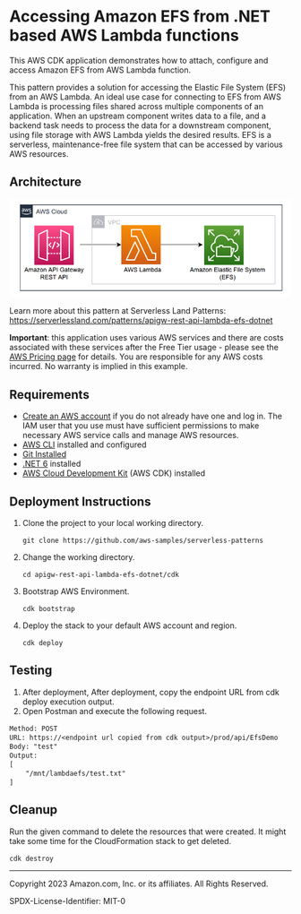# Accessing Amazon EFS from .NET based AWS Lambda functions

This AWS CDK application demonstrates how to attach, configure and access Amazon EFS from AWS Lambda function.

This pattern provides a solution for accessing the Elastic File System (EFS) from an AWS Lambda. An ideal use case for connecting to EFS from AWS Lambda is processing files shared across multiple components of an application. When an upstream component writes data to a file, and a backend task needs to process the data for a downstream component, using file storage with AWS Lambda yields the desired results. EFS is a serverless, maintenance-free file system that can be accessed by various AWS resources.

## Architecture 
![architecture diagram](images/architecture.png)

Learn more about this pattern at Serverless Land Patterns: https://serverlessland.com/patterns/apigw-rest-api-lambda-efs-dotnet

**Important**: this application uses various AWS services and there are costs associated with these services after the Free Tier usage - please see the [AWS Pricing page](https://aws.amazon.com/pricing/) for details. You are responsible for any AWS costs incurred. No warranty is implied in this example.

## Requirements

* [Create an AWS account](https://portal.aws.amazon.com/gp/aws/developer/registration/index.html) if you do not already have one and log in. The IAM user that you use must have sufficient permissions to make necessary AWS service calls and manage AWS resources.
* [AWS CLI](https://docs.aws.amazon.com/cli/latest/userguide/install-cliv2.html) installed and configured
* [Git Installed](https://git-scm.com/book/en/v2/Getting-Started-Installing-Git)
* [.NET 6](https://dotnet.microsoft.com/en-us/download/dotnet/7.0) installed
* [AWS Cloud Development Kit](https://docs.aws.amazon.com/cdk/latest/guide/cli.html) (AWS CDK) installed

## Deployment Instructions

1. Clone the project to your local working directory.
    ```
    git clone https://github.com/aws-samples/serverless-patterns
    ```
2. Change the working directory.
    ```
    cd apigw-rest-api-lambda-efs-dotnet/cdk
    ```
3. Bootstrap AWS Environment.
    ```
    cdk bootstrap
    ```
4. Deploy the stack to your default AWS account and region.
    ```
    cdk deploy
    ```

## Testing

1. After deployment, After deployment, copy the endpoint URL from cdk deploy execution output.
2. Open Postman and execute the following request.

```
Method: POST
URL: https://<endpoint url copied from cdk output>/prod/api/EfsDemo
Body: "test"
Output: 
[
    "/mnt/lambdaefs/test.txt"    
]
```

## Cleanup

Run the given command to delete the resources that were created. It might take some time for the CloudFormation stack to get deleted.
```
cdk destroy
```
----
Copyright 2023 Amazon.com, Inc. or its affiliates. All Rights Reserved.

SPDX-License-Identifier: MIT-0
